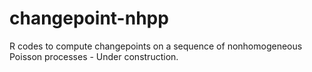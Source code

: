 # changepoint-nhpp
R codes to compute changepoints on a sequence of nonhomogeneous Poisson processes - Under construction.
